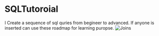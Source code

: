# SQLTutoroial

I Create a sequence of sql quries from begineer to advanced. If anyone is inserted can use these roadmap for learning puropse.
![Joins](https://github.com/Payasgo/SQLTutoroial/assets/138502330/a46cb37b-1d18-4dda-8bbf-05993675094d)
